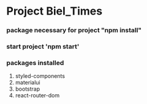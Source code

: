 # Project Biel_Times

### package necessary for project "npm install"
### start project 'npm start'

### packages installed 
 1) styled-components
 2) materialui
 3) bootstrap
 4) react-router-dom
    

